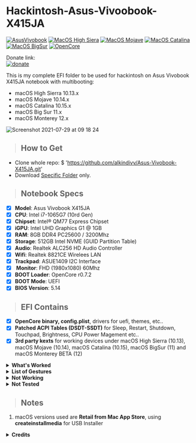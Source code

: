 # Hackintosh-Asus-Vivoobook-X415JA

[![AsusVivobook](https://img.shields.io/badge/Asus-X415JA0-blue.svg)](https://www.jakartanotebook.com/asus-vivobook-x415ja-a416-bv311ts-intel-core-i3-1005g1-4gb-1tb-14-inch-windows-10-silver)
[![MacOS High Siera](https://img.shields.io/badge/HighSiera-10.15-red.svg)](https://www.apple.com/)
[![MacOS Mojave](https://img.shields.io/badge/Mojave-10.14-red.svg)](https://www.apple.com/)
[![MacOS Catalina](https://img.shields.io/badge/Catalina-10.15-red.svg)](https://www.apple.com/)
[![MacOS BigSur](https://img.shields.io/badge/Big_Sur-11.5-red.svg)](https://www.apple.com/)
[![OpenCore](https://img.shields.io/badge/OpenCore-0.7.1-blue.svg)](https://github.com/acidanthera/OpenCorePkg/releases/latest)

 Donate link:  
[![donate](https://img.shields.io/badge/-buy%20me%20a%20coffee-orange)](https://www.paypal.me/alkindiwilagabrata)

This is my complete EFI folder to be used for hackintosh on Asus Vivobook X415JA notebook with multibooting:
- macOS High Sierra 10.13.x
- macOS Mojave 10.14.x
- macOS Catalina 10.15.x
- macOS Big Sur 11.x
- macOS Monterey 12.x
 
![Screenshot 2021-07-29 at 09 18 24](https://user-images.githubusercontent.com/66145311/128116412-90997bb5-9cc1-40c1-94e2-d65855486eb9.png) 
 
> ## How to Get
- Clone whole repo: $ 'https://github.com/alkindivv/Asus-Vivobook-X415JA.git'
- Download [Specific Folder](https://minhaskamal.github.io/DownGit/#/home?url=https://github.com/alkindivv/Asus-Vivobook-X415JA.git) only.
 
> ## Notebook Specs

- [x] <b>Model</b>: Asus Vivobook X415JA
- [x] <b>CPU</b>: Intel i7-1065G7 (10rd Gen)
- [x] <b>Chipset</b>: Intel® QM77 Express Chipset
- [x] <b>iGPU</b>: Intel UHD Graphics G1 @ 1GB
- [x] <b>RAM</b>: 8GB DDR4 PC25600 / 3200Mhz
- [x] <b>Storage</b>: 512GB Intel NVME (GUID Partition Table)
- [x] <b>Audio</b>: Realtek ALC256 HD Audio Controller
- [x] <b>Wifi</b>: Realtek 8821CE Wirelees LAN 
- [x] <b>Trackpad</b>: ASUE1409 I2C Interface
- [x] <b> Monitor</b>: FHD (1980x1080) 60Mhz
- [x] <b>BOOT Loader</b>: OpenCore r0.7.2
- [x] <b>BOOT Mode</b>: UEFI
- [x] <b>BIOS Version</b>: 5.14
 
> ## EFI Contains
- [x] <b>OpenCore binary, config.plist</b>, drivers for uefi, themes, etc..
- [x] <b>Patched ACPI Tables (DSDT-SSDT)</b> for Sleep, Restart, Shutdown, Touchpad, Brightness, CPU Power Magement etc..
- [x] <b>3rd party kexts</b> for working devices under macOS High Sierra (10.13), macOS Mojave (10.14), macOS Catalina (10.15), macOS BigSur (11) and macOS Monterey BETA (12)
 
<details>
<summary><strong> What's Worked </strong></summary>
<br>

| Feature                              | Status | Dependency          |
| :----------------------------------- | ------ | ------------------- |
| QE/CI Enabled Graphics               | ✅   | Config Inject + WhateverGreen.kext |
| Brightness Adjustments               | ✅   | DSDT Patch + WhateverGreen.kext |
| CPU Power Management               | ✅   | CPUFriend.kext Costum |
| Realtek ALC256 Audio out             | ✅   | DSDT Patch + AppleALC.kext + layout Id |
| Trackpad ASUE1409 and Track Point     | ✅   | VoodoI2C.kext + VoodoI2CHID.kext |
| FN Keys                 | ✅   | DSDT Patch |
| Keyboard backlight      | ✅ | AsusSMC.kext + DSDT Patch |
| Battery Indicator                    | ✅   | ECEnabler.kext + Lilu.kext |
| USB 3.0 and Type-C         | ✅   | SSDT Patch |
| Sleep,Restart and Shutdown                      | ✅   | DSDT Patch |

</details>

<details>
<summary><strong> List of Gestures </strong></summary>
<br>

| Feature                              | Status | Dependency          |
| :----------------------------------- | ------ | ------------------- |
| 2 Finger Swipe Left and Right                 | ✅   | Forward and Backward. |
| 3 Finger Swipe Left and Right                  | ✅   | Right/Left Space/Full Screen apps switch. |
| 3 Finger Swipe Up And Down                    | ✅   | Toggle Full screen Switch. |
| 4 Finger Swipe Up And Down                   | ✅   | Gestures. |


</details>
 
<details>
<summary><strong> Not Working </strong></summary>
<br>

| Feature                              | Status | Dependency          |
| :----------------------------------- | ------ | ------------------- |
| Builtin WiFI Realtek 8821CE Wirelees LAN                 | ❌   | Unsupported |
| Builtin WebCam              | ❌   | Asus laptop have some bugs with Webcam in macOS |
| HDMI out and Audio                | ❌   | Common Problem with IceLake Chipset |
| AppStores                        | ❌ | Depends on Network Controller adn need to set BSD name to en0 (this laptop doesnt have built in ethernet and the WiFi card doesnt supprted, so Mac Appstore will not gonna work on this Device).


</details>
 
<details>
<summary><strong> Not Tested </strong></summary>
<br>

| Feature                              | Status | Dependency          |
| :----------------------------------- | ------ | ------------------- |
| Realtek USB Card Reader                | ❌   | I don't have one of Card Reader. |



</details>
 
> ## Notes

1. macOS versions used are <b>Retail from Mac App Store</b>, using <b>createinstallmedia</b> for USB Installer


<details>
<summary><strong> Credits </strong></summary>
<br>

- [Apple](https://www.apple.com) for macOS.
- [Acidanthera](https://github.com/acidanthera) for all the kexts/utilities that they made.
- [Rehabman](https://github.com/RehabMan) and [Daliansky](https://github.com/daliansky) for the patches and guides and kexts.
- [Dortania](https://github.com/dortania) for for the OpenCore Install Guide.

</details>
